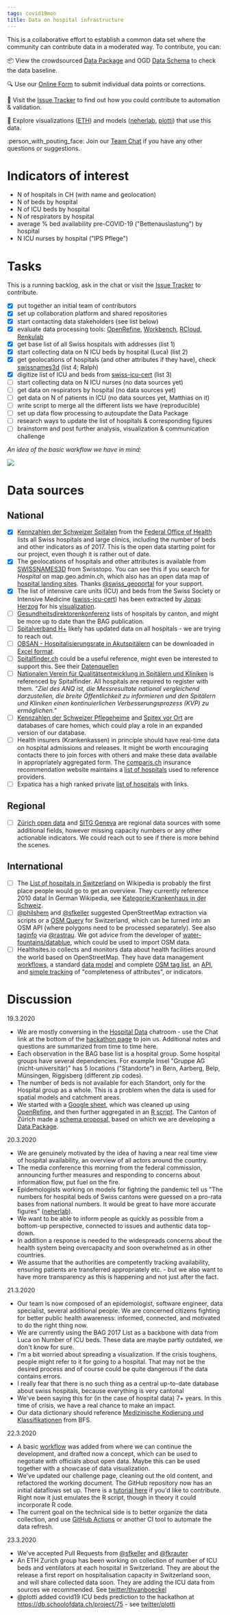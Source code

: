 ```yaml
---
tags: covid19mon
title: Data on hospital infrastructure 
---
```

This is a collaborative effort to establish a common data set where the community can contribute data in a moderated way. To contribute, you can:

:package: View the crowdsourced [Data Package](https://github.com/schoolofdata-ch/swiss-hospital-data/#data) and OGD [Data Schema](https://github.com/openZH/covid19_hospitalinfra) to check the data baseline.

:mag: Use our [Online Form](https://forms.gle/gD5iT9Ekzkauwuak9) to submit individual data points or corrections.

:floppy_disk: Visit the [Issue Tracker](https://github.com/schoolofdata-ch/swiss-hospital-data/issues/) to find out how you could contribute to automation & validation.

:grapes: Explore visualizations ([ETH](https://twitter.com/thvanboeckel/status/1241748845253595137?s=21)) and models ([neherlab](https://neherlab.org/covid19/), [plotti](http://corona-beds.herokuapp.com/)) that use this data.

:person_with_pouting_face: Join our [Team Chat](https://team.opendata.ch/covid19mon/channels/hospitals) if you have any other questions or suggestions.

# Indicators of interest

- N of hospitals in CH (with name and geolocation)
- N of beds by hospital
- N of ICU beds by hospital
- N of respirators by hospital
- average % bed availability pre-COVID-19 ("Bettenauslastung") by hospital
- N ICU nurses by hospital ("IPS Pflege")

# Tasks

This is a running backlog, ask in the chat or visit the [Issue Tracker](https://github.com/schoolofdata-ch/swiss-hospital-data/issues/) to contribute.

- [x] put together an initial team of contributors
- [x] set up collaboration platform and shared repositories
- [x] start contacting data stakeholders (see list below)
- [x] evaluate data processing tools: [OpenRefine](http://refine.schoolofdata.ch/project?project=1810307769459), [Workbench](https://app.workbenchdata.com/workflows/62441), [RCloud](https://rstudio.cloud/project/1049226), [Renkulab](https://renkulab.io/projects/oleg/swiss-hospitals)
- [x] get base list of all Swiss hospitals with addresses (list 1)
- [x] start collecting data on N ICU beds by hospital (Luca) (list 2)
- [x] get geolocations of hospitals (and other attributes if they have), check [swissnames3d](https://data.geo.admin.ch/ch.swisstopo.swissnames3d/) (list 4; Ralph)
- [x] digitize list of ICU and beds from [swiss-icu-cert](https://www.swiss-icu-cert.ch/files/daten/Dokumente/liste_zertifizierte/Internet_Liste_SGI_zertifizierte_Intensivstationen_200311.01.pdf) (list 3)
- [ ] start collecting data on N ICU nurses (no data sources yet)
- [ ] get data on respirators by hospital (no data sources yet)
- [ ] get data on N of patients in ICU (no data sources yet, Matthias on it)
- [ ] write script to merge all the different lists we have (reproducible)
- [ ] set up data flow processing to autoupdate the Data Package 
- [ ] research ways to update the list of hospitals & corresponding figures
- [ ] brainstorm and post further analysis, visualization & communication challenge

_An idea of the basic workflow we have in mind:_

![](https://us-east-1.linodeobjects.com/dribdat/uploads/upload_fd3f64ee005f2d6fc826621df1e41767.png)

# Data sources

## National

- [x] [Kennzahlen der Schweizer Spitalen](https://opendata.swiss/de/dataset/key-data-on-swiss-hospitals-2017) from the [Federal Office of Health](https://www.bag.admin.ch/bag/de/home/zahlen-und-statistiken/zahlen-fakten-zu-spitaelern/kennzahlen-der-schweizer-spitaeler.html) lists all Swiss hospitals and large clinics, including the number of beds and other indicators as of 2017. This is the open data starting point for our project, even though it is rather out of date.
- [x] The geolocations of hospitals and other attributes is available from [SWISSNAMES3D](https://data.geo.admin.ch/ch.swisstopo.swissnames3d/) from Swisstopo. You can see this if you search for _Hospital_ on map.geo.admin.ch, which also has an open data map of [hospital landing sites](https://map.geo.admin.ch/?topic=ech&bgLayer=ch.swisstopo.pixelkarte-farbe&layers=ch.bazl.spitallandeplaetze&layers_opacity=1,1,1,0.8,1&layers_visibility=false,false,false,false,true&layers_timestamp=18641231,,,,&lang=en). Thanks [@swiss_geoportal](https://twitter.com/swiss_geoportal/status/1241344164203282432) for your support.
- [x] The list of intensive care units (ICU) and beds from the Swiss Society or Intensive Medicine ([swiss-icu-cert](https://www.swiss-icu-cert.ch/files/daten/Dokumente/liste_zertifizierte/Internet_Liste_SGI_zertifizierte_Intensivstationen_200311.01.pdf)) has been extracted by [Jonas Herzog](https://twitter.com/herzogjonas/status/1241345143824932864) for his [visualization](https://jonasdavid.carto.com/builder/809f19e4-5f13-4e78-8da5-c093027ac8c4/embed).
- [ ] [Gesundheitsdirektorenkonferenz](https://www.gdk-cds.ch/fileadmin/docs/public/gdk/themen/spitalfinanzierung/GDK-UEbersicht_Spitallisten_Spitaltarife.pdf) lists of hospitals by canton, and might be more up to date than the BAG publication.
- [ ] [Spitalverband H+](www.hplus.ch) likely has updated data on all hospitals - we are trying to reach out.
- [ ] [OBSAN - Hospitalisierungsrate in Akutspitälern](https://www.obsan.admin.ch/de/indikatoren/hospitalisierungsrate-akutspitaelern) can be downloaded in [Excel format](https://www.obsan.admin.ch/4f9ab04a-01df-4b6d-8062-cbd134307718).
- [ ] [Spitalfinder.ch](http://www.spitalfinder.ch) could be a useful reference, might even be interested to support this. See their [Datenquellen](http://www.spitalfinder.ch/template/assets/pdf/Methodik_D.pdf)
- [ ] [Nationalen Verein für Qualitätsentwicklung in Spitälern und Kliniken](https://www.anq.ch/de/) is referenced by Spitalfinder. All hospitals are required to register with them. _"Ziel des ANQ ist, die Messresultate national vergleichend darzustellen, die breite Öffentlichkeit zu informieren und den Spitälern und Kliniken einen kontinuierlichen Verbesserungsprozess (KVP) zu ermöglichen."_
- [ ] [Kennzahlen der Schweizer Pflegeheime](https://opendata.swiss/de/dataset/kennzahlen-der-schweizer-pflegeheime) and [Spitex vor Ort](https://www.spitex.ch/Verband/Unsere-Mitglieder/Spitex-vor-Ort/P7C4G/) are databases of care homes, which could play a role in an expanded version of our database.
- [ ] Health insurers (Krankenkassen) in principle should have real-time data on hospital admissions and releases. It might be worth encouraging contacts there to join forces with others and make these data available in appropriately aggregated form. The [comparis.ch](https://www.comparis.ch/) insurance recommendation website maintains a [list of hospitals](https://www.comparis.ch/spitalvergleich/spital/spitalliste) used to reference providers.
- [ ] Expatica has a high ranked private [list of hospitals](https://www.expatica.com/ch/healthcare/healthcare-services/hospitals-in-switzerland-102077/) with links.

## Regional

- [ ] [Zürich open data](https://data.stadt-zuerich.ch/dataset/geo_spital) and [SITG Geneva](https://opendata.swiss/de/dataset/__142) are regional data sources with some additional fields, however missing capacity numbers or any other actionable indicators. We could reach out to see if there is more behind the scenes.

## International

- [ ] The [List of hospitals in Switzerland](https://en.wikipedia.org/wiki/List_of_hospitals_in_Switzerland) on Wikipedia is probably the first place people would go to get an overview. They currently reference 2010 data! In German Wikipedia, see [Kategorie:Krankenhaus in der Schweiz](https://de.wikipedia.org/wiki/Kategorie:Krankenhaus_in_der_Schweiz).
- [ ] [@philshem](https://twitter.com/philshem/status/1241297557529247744) and [@sfkeller](https://twitter.com/sfkeller) suggested OpenStreetMap extraction via scripts or a [OSM Query](https://tinyurl.com/vwetfx5) for Switzerland, which can be turned into an OSM API (where polygons need to be processed separately). See also [taginfo](http://taginfo.openstreetmap.ch/tags/healthcare=hospital) via [@rastrau](https://twitter.com/rastrau/status/1241304667306577922?s=21). We got advice from the developer of [water-fountains/datablue](https://github.com/water-fountains/datablue#datablue), which could be used to import OSM data.
- [ ] Healthsites.io collects and monitors data about health facilities around the world based on OpenStreetMap. They have data management [workflows](https://github.com/healthsites/healthsites/wiki/Data-lifecycle), a standard [data model](https://github.com/healthsites/healthsites/wiki/Healthsites-data-model) and complete [OSM tag list](https://github.com/healthsites/healthsites/wiki/Healthsite-attributes#040817---attribute-session-at-msf), an [API](https://healthsites.io/api/docs/), and [simple tracking](https://us-east-1.linodeobjects.com/dribdat/uploads/upload_5b70ecdd7ad8aed53f306a0aa555b555.jpg) of "completeness of attributes", or indicators.

# Discussion

19.3.2020

- We are mostly conversing in the [Hospital Data](https://team.opendata.ch/covid19mon/channels/hospitals) chatroom - use the Chat link at the bottom of the [hackathon page](https://db.schoolofdata.ch/event/7#top) to join us. Additional notes and questions are summarized from time to time here.
- Each observation in the BAG base list is a hospital group. Some hospital groups have several dependencies. For example Insel "Gruppe AG (nicht-universitär)" has 5 locations ("Standorte") in Bern, Aarberg, Belp, Münsingen, Riggisberg (different zip codes). 
- The number of beds is not available for each Standort, only for the Hospital group as a whole. This is a problem when the data is used for spatial models and catchment areas.
- We started with a [Google sheet](https://docs.google.com/spreadsheets/d/1tMt2MEmBGwPHIj2OJkOTXl_BV-4NYiH85ILUNvSCN7g/edit?usp=sharing), which was cleaned up using [OpenRefine](http://refine.schoolofdata.ch/project?project=1810307769459), and then further aggregated in an [R script](https://rstudio.cloud/project/1049226). The Canton of Zürich made a [schema proposal](https://github.com/openZH/covid19_hospitalinfra), based on which we are developing a [Data Package](https://github.com/loleg/ch-hospitals-infra).

20.3.2020

- We are genuinely motivated by the idea of having a near real time view of hospital availability, an overview of all actors around the country. 
- The media conference this morning from the federal commission, announcing further measures and responding to concerns about information flow, put fuel on the fire. 
- Epidemologists working on models for fighting the pandemic tell us "The numbers for hospital beds of Swiss cantons were guessed on a pro-rata bases from national numbers. It would be great to have more accurate figures" ([neherlab](https://github.com/neherlab/covid19_scenarios_data/issues/10)).
- We want to be able to inform people as quickly as possible from a bottom-up perspective, connected to issues and authentic data top-down.
- In addition a response is needed to the widespreads concerns about the health system being overcapacity and soon overwhelmed as in other countries.
- We assume that the authorities are competently tracking availability, ensuring patients are transferred appropriately etc. - but we also want to have more transparency as this is happening and not just after the fact.

21.3.2020

- Our team is now composed of an epidemologist, software engineer, data specialist, several additional people. We are concerned citizens fighting for better public health awareness: informed, connected, and motivated to do the right thing now.
- We are currently using the BAG 2017 List as a backbone with data from Luca on Number of ICU beds. These data are maybe partly outdated, we don't know for sure. 
- I'm a bit worried about spreading a visualization.  If the crisis toughens, people might refer to it for going to a hospital. That may not be the desired process and of course could be quite dangerous if the data contains errors.
- I really fear that there is no such thing as a central up-to-date database about swiss hospitals, because everything is very cantonal
- We've been saying this for (in the case of hospital data) 7+ years. In this time of crisis, we have a real chance to make an impact.
- Our data dictionary should reference [Medizinische Kodierung und Klassifikationen](https://www.bfs.admin.ch/bfs/de/home/statistiken/gesundheit/nomenklaturen/medkk.html) from BFS.

22.3.2020

- A basic [workflow](https://us-east-1.linodeobjects.com/dribdat/uploads/upload_fd3f64ee005f2d6fc826621df1e41767.png) was added from where we can continue the development, and drafted now a concept, which can be used to negotiate with officials about open data. Maybe this can be used together with a showcase of data visualization. 
- We've updated our challenge page, cleaning out the old content, and refactored the working document. The GitHub repository now has an initial dataflows set up. There is a [tutorial here](https://github.com/datahq/dataflows/blob/master/TUTORIAL.md) if you'd like to contribute. Right now it just emulates the R script, though in theory it could incorporate R code. 
- The current goal on the technical side is to better organize the data collection, and use [GitHub Actions](https://github.com/actions) or another CI tool to automate the data refresh.

23.3.2020

- We've accepted Pull Requests from [@sfkeller](https://github.com/schoolofdata-ch/swiss-hospital-data/pull/7) and [@fkrauter](https://github.com/schoolofdata-ch/swiss-hospital-data/pull/4)
- An ETH Zurich group has been working on collection of number of ICU beds and ventilators at each hospital in Switzerland. They are about the release a first report on hospitalisation capacity in Switzerland soon, and will share collected data soon. They are adding the ICU data from sources we recommended. See [twitter/thvanboeckel](https://twitter.com/thvanboeckel/status/1241748845253595137?s=21)
- @plotti added covid19 ICU beds prediction to the hackathon at https://db.schoolofdata.ch/project/75 - see [twitter/plotti](https://twitter.com/plotti/status/1242196140923195392?s=19)

